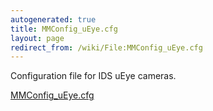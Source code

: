 ```yaml
---
autogenerated: true
title: MMConfig_uEye.cfg
layout: page
redirect_from: /wiki/File:MMConfig_uEye.cfg
---
```


Configuration file for IDS uEye cameras.

[MMConfig_uEye.cfg](/media/files/MMConfig_uEye.cfg)

